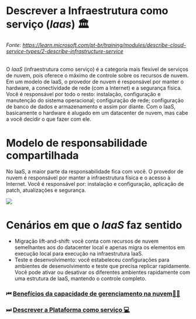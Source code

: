 # Descrever a Infraestrutura como serviço (*Iaas*) 🏛
###### Fonte: https://learn.microsoft.com/pt-br/training/modules/describe-cloud-service-types/2-describe-infrastructure-service

O *IaaS* (infraestrutura como serviço) é a categoria mais flexível de serviços de nuvem, pois oferece o máximo de controle sobre os recursos de nuvem. Em um modelo de IaaS, o provedor de nuvem é responsável por manter o hardware, a conectividade de rede (com a Internet) e a segurança física. Você é responsável por todo o resto: instalação, configuração e manutenção do sistema operacional; configuração de rede; configuração de banco de dados e armazenamento e assim por diante. Com o IaaS, basicamente o hardware é alugado em um datacenter de nuvem, mas cabe a você decidir o que fazer com ele.

# Modelo de responsabilidade compartilhada

No IaaS, a maior parte da responsabilidade fica com você. O provedor de nuvem é responsável por manter a infraestrutura física e o acesso à Internet. Você é responsável por: instalação e configuração, aplicação de patch, atualizações e segurança.

<img src="https://learn.microsoft.com/pt-br/training/wwl-azure/describe-cloud-service-types/media/shared-responsibility-b3829bfe.svg">

# Cenários em que o *IaaS* faz sentido
* Migração lift-and-shift: você conta com recursos de nuvem semelhantes aos do datacenter local e apenas migra os elementos em execução local para execução na infraestrutura IaaS.
* Teste e desenvolvimento: você estabeleceu configurações para ambientes de desenvolvimento e teste que precisa replicar rapidamente. Você pode ativar ou desativar os diferentes ambientes rapidamente com uma estrutura de IaaS, mantendo o controle completo.

### ⏮ <a href="https://github.com/ofabiobatista/AZ-900/blob/main/capacidadeGerenciamento.md"> Benefícios da capacidade de gerenciamento na nuvem👨‍💼 </a>
### ⏭ <a href="https://github.com/ofabiobatista/AZ-900/blob/main/PaaS.md"> Descrever a Plataforma como serviço 💻 </a>
